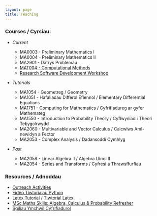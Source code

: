 ```yaml
---
layout: page
title: Teaching
---
```


### Courses / Cyrsiau:

  + *Current*
    + MA0003 - Preliminary Mathematics I
    + MA0004 - Preliminary Mathematics II
    + MA2901 - Datrys Problemau
    + [MAT004 - Computational Methods](/cm/)
    + [Research Software Development Workshop](https://vknight.org/rsd/)

  
  + *Tutorials*
    + MA1054 - Geometreg / Geometry
    + MA1051 - Hafaliadau Differol Eflennol / Elementary Differential Equations
    + MA1751 - Computing for Mathematics / Cyfrifiadureg ar gyfer Mathemateg
    + MA1550 - Introduction to Probability Theory / Cyflwyniad i Theori Tebygolrwydd
    + MA2060 - Multivariable and Vector Calculus / Calcwlws Aml-newidyn a Fector
    + MA2053 - Complex Analysis / Dadansoddi Cymhlyg

  
  + *Past*
    + MA2058 - Linear Algebra II / Algebra Llinol II
    + MA2054 - Series and Transforms / Cyfresi a Thrawsffurfiau


### Resources / Adnoddau

  + [Outreach Activities](/outreach/)
  + [Fideo Tiwtorialau Python](/teaching/tiwtorialau-python/)
  + [Latex Tutorial](/teaching/latex-refresher/) / [Tiwtorial Latex](/teaching/latex-refresher/cy/)
  + [MSc Maths Skills: Algebra, Calculus & Probability Refresher](/MSc_week_0/maths_skills.pdf)
  + [Sgiliau Ymchwil Cyfrifiadurol](https://sgiliauymchwilcyfrifiadurol.github.io/)
